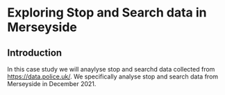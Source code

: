 # Exploring Stop and Search data in Merseyside

## Introduction
In this case study we will anaylyse stop and searchd data collected from https://data.police.uk/. We specifically analyse stop and search data from Merseyside in December 2021.
